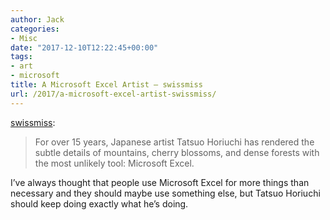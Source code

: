 ```yaml
---
author: Jack
categories:
- Misc
date: "2017-12-10T12:22:45+00:00"
tags:
- art
- microsoft
title: A Microsoft Excel Artist – swissmiss
url: /2017/a-microsoft-excel-artist-swissmiss/
---
```

[swissmiss][1]:

> For over 15 years, Japanese artist Tatsuo Horiuchi has rendered the subtle details of mountains, cherry blossoms, and dense forests with the most unlikely tool: Microsoft Excel. 

I&#8217;ve always thought that people use Microsoft Excel for more things than necessary and they should maybe use something else, but Tatsuo Horiuchi should keep doing exactly what he&#8217;s doing.

 [1]: http://www.swiss-miss.com/2017/12/a-microsoft-excel-artist.html